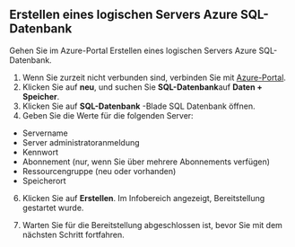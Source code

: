 
<!--
includes/sql-database-create-new-server-portal.md

Latest Freshness check:  2016-04-11 , carlrab.

As of circa 2016-04-11, the following topics might include this include:
articles/sql-database/sql-database-get-started-tutorial.md

-->
## <a name="create-an-azure-sql-database-logical-server"></a>Erstellen eines logischen Servers Azure SQL-Datenbank

Gehen Sie im Azure-Portal Erstellen eines logischen Servers Azure SQL-Datenbank.

1. Wenn Sie zurzeit nicht verbunden sind, verbinden Sie mit [Azure-Portal](http://portal.azure.com).
2. Klicken Sie auf **neu**, und suchen Sie **SQL-Datenbank**auf **Daten + Speicher**.
3. Klicken Sie auf **SQL-Datenbank** -Blade SQL Datenbank öffnen.
5. Geben Sie die Werte für die folgenden Server:

 - Servername
 - Server administratoranmeldung
 - Kennwort
 - Abonnement (nur, wenn Sie über mehrere Abonnements verfügen)
 - Ressourcengruppe (neu oder vorhanden)
 - Speicherort


6.  Klicken Sie auf **Erstellen**. Im Infobereich angezeigt, Bereitstellung gestartet wurde.

7. Warten Sie für die Bereitstellung abgeschlossen ist, bevor Sie mit dem nächsten Schritt fortfahren.

